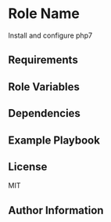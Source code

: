Role Name
=========

Install and configure php7

Requirements
------------


Role Variables
--------------


Dependencies
------------


Example Playbook
----------------

License
-------

MIT 

Author Information
------------------

